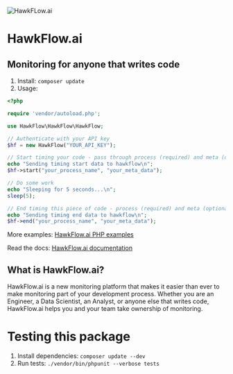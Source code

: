![HawkFLow.ai](https://hawkflow.ai/static/images/emails/bars.png)

# HawkFlow.ai

## Monitoring for anyone that writes code

1. Install: `composer update`
2. Usage:
```php
<?php

require 'vendor/autoload.php';

use HawkFlow\HawkFlow\HawkFlow;

// Authenticate with your API key
$hf = new HawkFlow("YOUR_API_KEY");

// Start timing your code - pass through process (required) and meta (optional) parameters
echo "Sending timing start data to hawkflow\n";
$hf->start("your_process_name", "your_meta_data");

// Do some work
echo "Sleeping for 5 seconds...\n";
sleep(5);

// End timing this piece of code - process (required) and meta (optional) parameters should match the start
echo "Sending timing end data to hawkflow\n";
$hf->end("your_process_name", "your_meta_data");
```

More examples: [HawkFlow.ai PHP examples](https://github.com/hawkflow/hawkflow-examples/tree/master/php)

Read the docs: [HawkFlow.ai documentation](https://docs.hawkflow.ai/)

## What is HawkFlow.ai?

HawkFlow.ai is a new monitoring platform that makes it easier than ever to make monitoring part of your development
process. Whether you are an Engineer, a Data Scientist, an Analyst, or anyone else that writes code, HawkFlow.ai helps
you and your team take ownership of monitoring.

# Testing this package

1. Install dependencies: `composer update --dev`
2. Run tests: `./vendor/bin/phpunit --verbose tests` 
